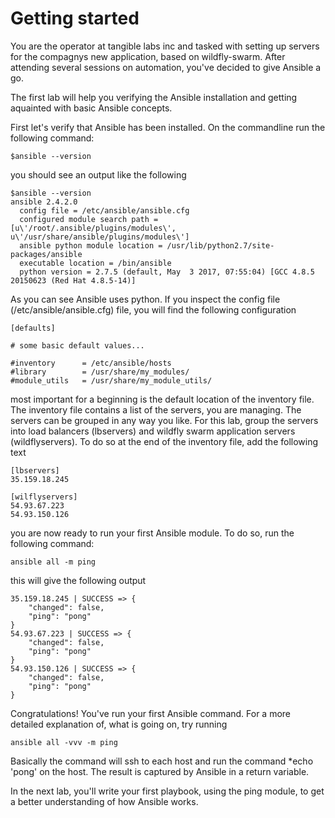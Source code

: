 # Getting started

You are the operator at tangible labs inc and tasked with setting up servers for the compagnys new application, based on wildfly-swarm. After attending several sessions on automation, you've decided to give Ansible a go.

The first lab will help you verifying the Ansible installation and getting aquainted with basic Ansible concepts.

First let's verify that Ansible has been installed. On the commandline run the following command:

```
$ansible --version
```

you should see an output like the following

```
$ansible --version
ansible 2.4.2.0
  config file = /etc/ansible/ansible.cfg
  configured module search path = [u\'/root/.ansible/plugins/modules\', u\'/usr/share/ansible/plugins/modules\']
  ansible python module location = /usr/lib/python2.7/site-packages/ansible
  executable location = /bin/ansible
  python version = 2.7.5 (default, May  3 2017, 07:55:04) [GCC 4.8.5 20150623 (Red Hat 4.8.5-14)]
```

As you can see Ansible uses python. If you inspect the config file (/etc/ansible/ansible.cfg) file, you will find the following configuration

```
[defaults]

# some basic default values...

#inventory      = /etc/ansible/hosts
#library        = /usr/share/my_modules/
#module_utils   = /usr/share/my_module_utils/
```

most important for a beginning is the default location of the inventory file. The inventory file contains a list of the servers, you are managing. The servers can be grouped in any way you like. For this lab, group the servers into load balancers (lbservers) and wildfly swarm application servers (wildflyservers). To do so at the end of the inventory file, add the following text

```
[lbservers]
35.159.18.245

[wilflyservers]
54.93.67.223
54.93.150.126
```

you are now ready to run your first Ansible module. To do so, run the following command:

```
ansible all -m ping
```

this will give the following output

```
35.159.18.245 | SUCCESS => {
    "changed": false, 
    "ping": "pong"
}
54.93.67.223 | SUCCESS => {
    "changed": false, 
    "ping": "pong"
}
54.93.150.126 | SUCCESS => {
    "changed": false, 
    "ping": "pong"
}
```

Congratulations! You've run your first Ansible command.
For a more detailed explanation of, what is going on, try running

```
ansible all -vvv -m ping
```

Basically the command will ssh to each host and run the command *echo \'pong\' on the host. The result is captured by Ansible in a return variable.

In the next lab, you'll write your first playbook, using the ping module, to get a better understanding of how Ansible works.
